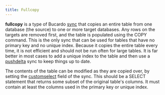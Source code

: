 ```yaml
---
title: Fullcopy
---
```


**fullcopy** is a type of Bucardo [sync](/Bucardo/object_types/sync)
that copies an entire table from one database (the source) to one or more
target databases.  Any rows on the targets are removed first, and the table
is populated using the COPY command.  This is the only sync that can be used
for tables that have no primary key and no unique index.  Because it copies
the entire table every time, it is not efficient and should not be run often
for large tables.  It is far better in most cases to add a unique index to
the table and then use a [pushdelta](/Bucardo/object_types/pushdelta) sync
to keep things up to date.

The contents of the table can be modified as they are copied over,
by setting the [customselect](/Bucardo/operations/customselect) field
of the sync.  This should be a SELECT statement that returns some subset of
the original table's columns.  It must contain at least the columns used
in the primary key or unique index.

